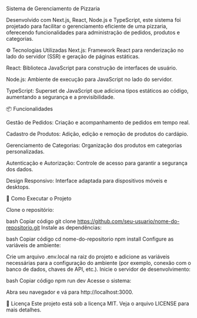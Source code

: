 Sistema de Gerenciamento de Pizzaria

Desenvolvido com Next.js, React, Node.js e TypeScript, este sistema foi projetado para facilitar o gerenciamento eficiente de uma pizzaria, oferecendo funcionalidades para administração de pedidos, produtos e categorias.


⚙️ Tecnologias Utilizadas
Next.js: Framework React para renderização no lado do servidor (SSR) e geração de páginas estáticas.

React: Biblioteca JavaScript para construção de interfaces de usuário.

Node.js: Ambiente de execução para JavaScript no lado do servidor.

TypeScript: Superset de JavaScript que adiciona tipos estáticos ao código, aumentando a segurança e a previsibilidade.



📦 Funcionalidades

Gestão de Pedidos: Criação e acompanhamento de pedidos em tempo real.

Cadastro de Produtos: Adição, edição e remoção de produtos do cardápio.

Gerenciamento de Categorias: Organização dos produtos em categorias personalizadas.

Autenticação e Autorização: Controle de acesso para garantir a segurança dos dados.

Design Responsivo: Interface adaptada para dispositivos móveis e desktops.



🚀 Como Executar o Projeto

Clone o repositório:

bash
Copiar código
git clone https://github.com/seu-usuario/nome-do-repositorio.git
Instale as dependências:

bash
Copiar código
cd nome-do-repositorio
npm install
Configure as variáveis de ambiente:

Crie um arquivo .env.local na raiz do projeto e adicione as variáveis necessárias para a configuração do ambiente (por exemplo, conexão com o banco de dados, chaves de API, etc.).
Inicie o servidor de desenvolvimento:

bash
Copiar código
npm run dev
Acesse o sistema:

Abra seu navegador e vá para http://localhost:3000.

📄 Licença
Este projeto está sob a licença MIT. Veja o arquivo LICENSE para mais detalhes.

